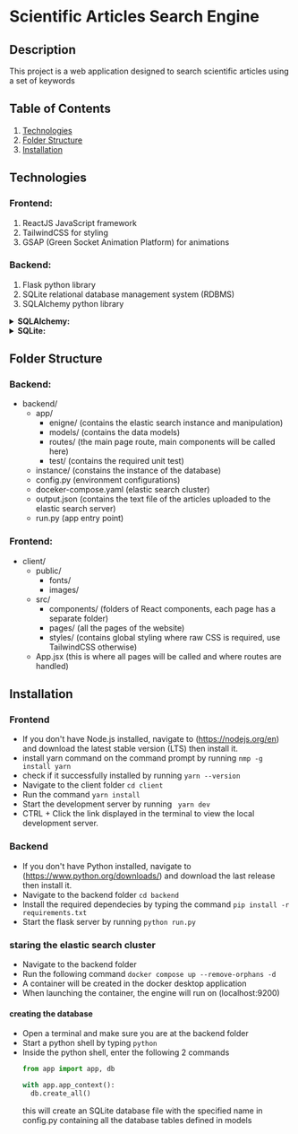 # Scientific Articles Search Engine

## Description
This project is a web application designed to search scientific articles using a set of keywords

## Table of Contents

1. [Technologies](#technologies)
2. [Folder Structure](#folder-structure)
3. [Installation](#installation)

## Technologies
### Frontend:
  1. ReactJS JavaScript framework
  2. TailwindCSS for styling
  3. GSAP (Green Socket Animation Platform) for animations

### Backend:
  1. Flask python library
  2. SQLite relational database management system (RDBMS)
  3. SQLAlchemy python library

   <details>
  <summary><strong>SQLAlchemy:</strong></summary>

  SQLAlchemy is an SQL toolkit and Object-Relational Mapping (ORM) library for Python. It provides a set of high-level APIs for interacting with relational databases. With SQLAlchemy, you can use Python classes to represent database tables and perform database operations in an object-oriented manner.

  [Learn more about SQLAlchemy](https://www.sqlalchemy.org/)
</details>

<details>
  <summary><strong>SQLite:</strong></summary>

  SQLite is a self-contained, serverless, and zero-configuration relational database management system (RDBMS). It's an excellent choice for embedded systems and applications that don't require a separate database server. SQLite is the default database engine used by SQLAlchemy in this project.

  [Learn more about SQLite](https://www.sqlite.org/)
</details>

## Folder Structure
### Backend:
- backend/
  - app/
    - enigne/        (contains the elastic search instance and manipulation)
    - models/        (contains the data models)
    - routes/        (the main page route, main components will be called here)
    - test/          (contains the required unit test)
  - instance/      (constains the instance of the database)
  - config.py         (environment configurations)
  - doceker-compose.yaml (elastic search cluster)
  - output.json      (contains the text file of the articles uploaded to the elastic search server)
  - run.py            (app entry point)


### Frontend:
- client/
  - public/
    - fonts/         
    - images/        
  - src/
    - components/    (folders of React components, each page has a separate folder)
    - pages/         (all the pages of the website)
    - styles/        (contains global styling where raw CSS is required, use TailwindCSS otherwise)
  - App.jsx            (this is where all pages will be called and where routes are handled)


## Installation
### Frontend
  - If you don't have Node.js installed, navigate to (https://nodejs.org/en) and download the latest stable version (LTS) then install it.
  - install yarn command on the command prompt by running
    ```nmp -g install yarn ```
  - check if it successfully installed by running
    ``` yarn --version ```
  - Navigate to the client folder
    ``` cd client ```
  - Run the command
    ``` yarn install ```
  - Start the development server by running
    ``` yarn dev```
  - CTRL + Click the link displayed in the terminal to view the local development server.

### Backend
  - If you don't have Python installed, navigate to (https://www.python.org/downloads/) and download the last release then install it.
  - Navigate to the backend folder
     ``` cd backend ```
  - Install the required dependecies by typing the command
     ``` pip install -r requirements.txt ```
  - Start the flask server by running
     ``` python run.py ```

### staring the elastic search cluster
  - Navigate to the backend folder
  - Run the following command 
    ```docker compose up --remove-orphans -d```
- A container will be created in the docker desktop application
- When launching the container, the engine will run on (localhost:9200)
  
#### creating the database 
  - Open a terminal and make sure you are at the backend folder
  - Start a python shell by typing
    ```python```
  - Inside the python shell, enter the  following 2 commands
    ```python
    from app import app, db
    ```
    ```python
    with app.app_context(): 
      db.create_all()
    ```
    this will create an SQLite database file with the specified name in config.py containing all the database tables defined in models 

